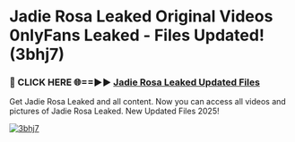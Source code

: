 # Jadie Rosa Leaked Original Videos 0nlyFans Leaked - Files Updated! (3bhj7)

<h3>🔴 CLICK HERE 🌐==►► <a href="https://tinyurl.com/4seja8ks" rel="nofollow">Jadie Rosa Leaked Updated Files</a></h3>

Get Jadie Rosa Leaked and all content. Now you can access all videos and pictures of Jadie Rosa Leaked. New Updated Files 2025!

[![3bhj7](https://i.imgur.com/EWjZXRe.gif)](https://tinyurl.com/4seja8ks)
